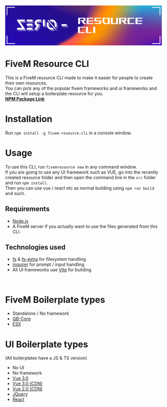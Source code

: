 ![Logo](https://raw.githubusercontent.com/Z3rio/fivem-resource-cli/main/logo.png)

# FiveM Resource CLI

This is a FiveM resource CLI made to make it easier for people to create their own resources.<br>
You can pick any of the popular fivem frameworks and ui frameworks and the CLI will setup a boilerplate resource for you.<br>
[**NPM Package Link**](https://www.npmjs.com/package/fivem-resource-cli)

# Installation

Run `npm install -g fivem-resource-cli` in a console window.

# Usage

To use this CLI, run `fivemresource new` in any command window.<br>
If you are going to use any UI framework such as VUE, go into the recently created resource folder and then open the command line in the `src` folder and run `npm install`.<br>
Then you can use vue / react etc as normal building using `npm run build` and such.

## Requirements

- [Node.js](https://nodejs.org/en/)
- A FiveM server if you actually want to use the files generated from this CLI.

## Technologies used

- [fs](https://www.npmjs.com/package/fs) & [fs-extra](https://www.npmjs.com/package/fs-extra) for filesystem handling
- [inquirer](https://www.npmjs.com/package/inquirer) for prompt / input handling
- All UI frameworks use [Vite](https://vitejs.dev/) for building

<br>

# FiveM Boilerplate types

- Standalone / No framework
- [QB-Core](https://github.com/qbcore-framework)
- [ESX](https://github.com/esx-framework/esx-legacy)

# UI Boilerplate types

(All boilerplates have a JS & TS version)

- No UI
- No framework
- [Vue 3.0](https://vuejs.org/)
- [Vue 3.0 (CDN)](https://vuejs.org/)
- [Vue 2.0 (CDN)](https://v2.vuejs.org/)
- [JQuery](https://jquery.com/)
- [React](https://reactjs.org/)
